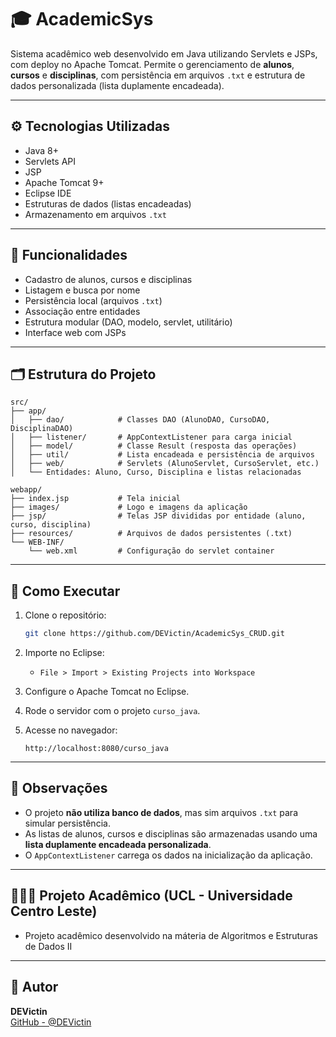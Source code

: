# 🎓 AcademicSys

Sistema acadêmico web desenvolvido em Java utilizando Servlets e JSPs, com deploy no Apache Tomcat. Permite o gerenciamento de **alunos**, **cursos** e **disciplinas**, com persistência em arquivos `.txt` e estrutura de dados personalizada (lista duplamente encadeada).

---

## ⚙️ Tecnologias Utilizadas

- Java 8+
- Servlets API
- JSP
- Apache Tomcat 9+
- Eclipse IDE
- Estruturas de dados (listas encadeadas)
- Armazenamento em arquivos `.txt`

---

## 🚀 Funcionalidades

- Cadastro de alunos, cursos e disciplinas
- Listagem e busca por nome
- Persistência local (arquivos `.txt`)
- Associação entre entidades
- Estrutura modular (DAO, modelo, servlet, utilitário)
- Interface web com JSPs

---

## 🗂️ Estrutura do Projeto

```
src/
├── app/
│   ├── dao/            # Classes DAO (AlunoDAO, CursoDAO, DisciplinaDAO)
│   ├── listener/       # AppContextListener para carga inicial
│   ├── model/          # Classe Result (resposta das operações)
│   ├── util/           # Lista encadeada e persistência de arquivos
│   ├── web/            # Servlets (AlunoServlet, CursoServlet, etc.)
│   └── Entidades: Aluno, Curso, Disciplina e listas relacionadas

webapp/
├── index.jsp           # Tela inicial
├── images/             # Logo e imagens da aplicação
├── jsp/                # Telas JSP divididas por entidade (aluno, curso, disciplina)
├── resources/          # Arquivos de dados persistentes (.txt)
└── WEB-INF/
    └── web.xml         # Configuração do servlet container
```

---

## 🧪 Como Executar

1. Clone o repositório:
   ```bash
   git clone https://github.com/DEVictin/AcademicSys_CRUD.git
   ```

2. Importe no Eclipse:
   - `File > Import > Existing Projects into Workspace`

3. Configure o Apache Tomcat no Eclipse.

4. Rode o servidor com o projeto `curso_java`.

5. Acesse no navegador:
   ```
   http://localhost:8080/curso_java
   ```

---

## 📎 Observações

- O projeto **não utiliza banco de dados**, mas sim arquivos `.txt` para simular persistência.
- As listas de alunos, cursos e disciplinas são armazenadas usando uma **lista duplamente encadeada personalizada**.
- O `AppContextListener` carrega os dados na inicialização da aplicação.

---
## 👨🏼‍🎓 Projeto Acadêmico (UCL - Universidade Centro Leste)

- Projeto acadêmico desenvolvido na máteria de Algoritmos e Estruturas de Dados II

---
## 👤 Autor

**DEVictin**  
[GitHub - @DEVictin](https://github.com/DEVictin)
